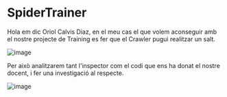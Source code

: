 # SpiderTrainer
Hola em dic Oriol Calvis Diaz, en el meu cas el que volem aconseguir amb el nostre projecte de Training es fer que el Crawler pugui realitzar un salt.

![image](https://user-images.githubusercontent.com/36241036/161110645-ba2f797d-80d6-49fc-8ccd-454c6696c730.png)

Per això analitzarem tant l'inspector com el codi que ens ha donat el nostre docent, i fer una investigació al respecte.

![image](https://user-images.githubusercontent.com/36241036/161110839-89bb8402-1253-45ce-bb6d-3196a13cd4a2.png)
